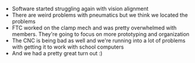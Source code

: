 <!--t September 24, 2019 t-->

- Software started struggling again with vision alignment
 - There are weird problems with pneumatics but we think we located the problems
 - FTC worked on the clamp mech and was pretty overwhelmed with members. They're going to focus on more prototyping and organization
 - The CNC is being bad as well and we're running into a lot of problems with getting it to work with school computers
 - And we had a pretty great turn out :)
